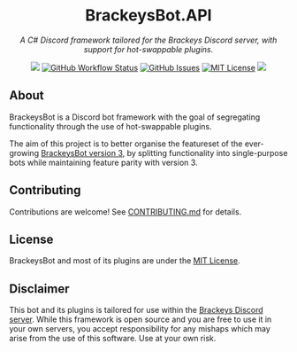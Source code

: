 <h1 align="center">BrackeysBot.API</h1>
<p align="center"><i>A C# Discord framework tailored for the Brackeys Discord server, with support for hot-swappable plugins.</i></p>
<p align="center">
<a href="https://github.com/BrackeysBot/BrackeysBot.API/releases"><img src="https://img.shields.io/github/v/release/BrackeysBot/BrackeysBot?include_prereleases"></a>
<a href="https://github.com/BrackeysBot/BrackeysBot.API/actions?query=workflow%3A%22.NET%22"><img src="https://img.shields.io/github/workflow/status/BrackeysBot/BrackeysBot.API/.NET" alt="GitHub Workflow Status" title="GitHub Workflow Status"></a>
<a href="https://github.com/BrackeysBot/BrackeysBot.API/issues"><img src="https://img.shields.io/github/issues/BrackeysBot/BrackeysBot" alt="GitHub Issues" title="GitHub Issues"></a>
<a href="https://github.com/BrackeysBot/BrackeysBot.API/blob/main/LICENSE.md"><img src="https://img.shields.io/github/license/BrackeysBot/BrackeysBot" alt="MIT License" title="MIT License"></a>
<a href="https://discord.gg/brackeys"><img src="https://discordapp.com/api/guilds/243005537342586880/widget.png?style=shield"></a>
</p>

## About
BrackeysBot is a Discord bot framework with the goal of segregating functionality through the use of hot-swappable plugins.

The aim of this project is to better organise the featureset of the ever-growing [BrackeysBot version 3](https://github.com/yiliansource/brackeys-bot/), by splitting functionality into single-purpose bots while maintaining feature parity with version 3.

## Contributing
Contributions are welcome! See [CONTRIBUTING.md](CONTRIBUTING.md) for details.

## License
BrackeysBot and most of its plugins are under the [MIT License](LICENSE.md).

## Disclaimer
This bot and its plugins is tailored for use within the [Brackeys Discord server](https://discord.gg/brackeys). While this framework is open source and you are free to use it in your own servers, you accept responsibility for any mishaps which may arise from the use of this software. Use at your own risk.
